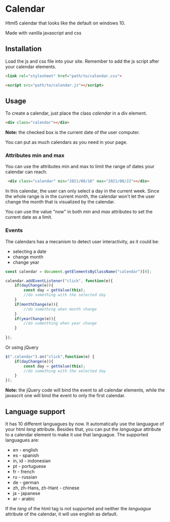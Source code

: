 # Calendar

Html5 calendar that looks like the default on windows 10.

Made with vanilla javascript and css

## Installation

Load the js and css file into your site. Remember to add the js script after your calendar elements.
```html
<link rel="stylesheet" href="path/to/calendar.css">
```
```html
<script src="path/to/calendar.js"></script>
```
## Usage
To create a calendar, just place the class *calendar* in a div element.
```html
<div class="calendar"></div>
```

**Note:** the checked box is the current date of the user computer.

You can put as much calendars as you need in your page.

### Attributes min and max

You can use the attributes min and max to limit the range of dates your calendar can reach.

```html
 <div class="calendar" min="2021/08/16" max="2021/08/22"></div>
```


In this calendar, the user can only select a day in the current week. Since the whole range is in the current month, the calendar won't let the user change the month that is visualized by the calendar.

You can use the value "now" in both *min* and *max* attributes to set the current date as a limit.

### Events

The calendars has a mecanism to detect user interactivity, as it could be:
+ selecting a date
+ change month
+ change year

```js
const calendar = document.getElementsByClassName("calendar")[0];

calendar.addEventListener("click", function(e){
    if(dayChange(e)){
        const day = getValue(this);
        //do something with the selected day
    }
    if(monthChange(e)){
        //do something when month change
    }
    if(yearChange(e)){
        //do somenthing when year change
    }
    
});
```
Or using jQuery

```js
$(".calendar").on("click",function(e) {
    if(dayChange(e)){
        const day = getValue(this);
        //do something with the selected day
    }
});
```

**Note:** the jQuery code will bind the event to all calendar elements, while the javascrit one will bind the event to only the first calendar.

## Language support

It has 10 different languagues by now. It automatically use the languague of your html *lang* attribute. Besides that, you can put the *languague* attribute to a calendar element to make it use that languague.
The supported languagues are:
+ en - english
+ es - spanish
+ in, id - indonesian
+ pt - portuguese
+ fr - french
+ ru - russian
+ de - german
+ zh, zh-Hans, zh-Hant - chinese
+ ja - japanese
+ ar - arabic

If the *lang* of the html tag is not supported and neither the *languague* attribute of the calendar, it will use english as default.
